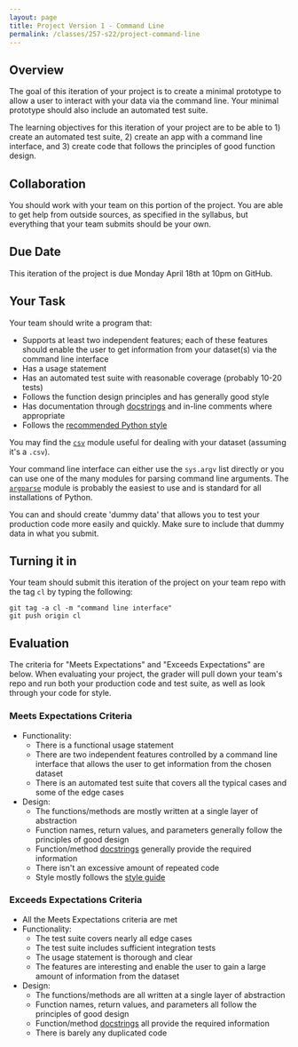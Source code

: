 ```yaml
---
layout: page
title: Project Version 1 - Command Line
permalink: /classes/257-s22/project-command-line
---
```


## Overview

The goal of this iteration of your project is to create a minimal prototype to allow a user to interact with your data via the command line.
Your minimal prototype should also include an automated test suite.

The learning objectives for this iteration of your project are to be able to 1) create an automated test suite, 2) create an app with a command line interface, and 3) create code that follows the principles of good function design.

## Collaboration

You should work with your team on this portion of the project.
You are able to get help from outside sources, as specified in the syllabus, but everything that your team submits should be your own.

## Due Date

This iteration of the project is due Monday April 18th at 10pm on GitHub.

## Your Task

Your team should write a program that:
* Supports at least two independent features; each of these features should enable the user to get information from your dataset(s) via the command line interface
* Has a usage statement
* Has an automated test suite with reasonable coverage (probably 10-20 tests)
* Follows the function design principles and has generally good style
* Has documentation through [docstrings](https://peps.python.org/pep-0257/) and in-line comments where appropriate
* Follows the [recommended Python style](https://peps.python.org/pep-0008/)

You may find the [`csv`](https://docs.python.org/3/library/csv.html) module useful for dealing with your dataset (assuming it's a `.csv`).

Your command line interface can either use the `sys.argv` list directly or you can use one of the many modules for parsing command line arguments.
The [`argparse`](https://docs.python.org/3/library/argparse.html) module is probably the easiest to use and is standard for all installations of Python.

You can and should create 'dummy data' that allows you to test your production code more easily and quickly. Make sure to include that dummy data in what you submit.

## Turning it in

Your team should submit this iteration of the project on your team repo with the tag `cl` by typing the following:

```
git tag -a cl -m "command line interface"
git push origin cl
```

## Evaluation

The criteria for "Meets Expectations" and "Exceeds Expectations" are below.
When evaluating your project, the grader will pull down your team's repo and run both your production code and test suite, as well as look through your code for style.

### Meets Expectations Criteria
* Functionality:
  * There is a functional usage statement
  * There are two independent features controlled by a command line interface that allows the user to get information from the chosen dataset
  * There is an automated test suite that covers all the typical cases and some of the edge cases
* Design:
  * The functions/methods are mostly written at a single layer of abstraction
  * Function names, return values, and parameters generally follow the principles of good design
  * Function/method [docstrings](https://peps.python.org/pep-0257/) generally provide the required information
  * There isn't an excessive amount of repeated code
  * Style mostly follows the [style guide](https://peps.python.org/pep-0008/)

### Exceeds Expectations Criteria
* All the Meets Expectations criteria are met
* Functionality:
  * The test suite covers nearly all edge cases
  * The test suite includes sufficient integration tests
  * The usage statement is thorough and clear
  * The features are interesting and enable the user to gain a large amount of information from the dataset
* Design:
  * The functions/methods are all written at a single layer of abstraction
  * Function names, return values, and parameters all follow the principles of good design
  * Function/method [docstrings](https://peps.python.org/pep-0257/) all provide the required information
  * There is barely any duplicated code
